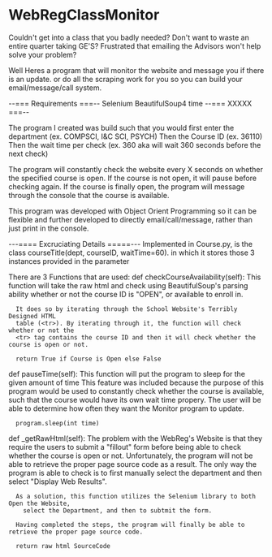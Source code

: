 # WebRegClassMonitor

Couldn't get into a class that you badly needed?
Don't want to waste an entire quarter taking GE'S?
Frustrated that emailing the Advisors won't help solve your problem?

Well Heres a program that will monitor the website and message you if there is an update.
  or do all the scraping work for you so you can build your email/message/call system.

--=== Requirements ===--
Selenium
BeautifulSoup4
time
--===     XXXXX    ===--

The program I created was build such that you would 
  first enter the department (ex. COMPSCI, I&C SCI, PSYCH)
  Then the Course ID (ex. 36110)
  Then the wait time per check (ex. 360 aka will wait 360 seconds before the next check)
  
The program will constantly check the website every X seconds on whether
  the specified course is open. If the course is not open, it will pause before 
  checking again. If the course is finally open, the program will message through
  the console that the course is available.
  
  
  
This program was developed with Object Orient Programming so it can be flexible and further developed
  to directly email/call/message, rather than just print in the console.  
  
  ---==== Excruciating Details =====---
  Implemented in Course.py, is the class courseTitle(dept, courseID, waitTime=60).
    in which it stores those 3 instances provided in the parameter
 
 There are 3 Functions that are used:
  def checkCourseAvailability(self):
      This function will take the raw html and check using BeautifulSoup's parsing ability
      whether or not the course ID is "OPEN", or available to enroll in.
      
      It does so by iterating through the School Website's Terribly Designed HTML
      table (<tr>). By iterating through it, the function will check whether or not the
      <tr> tag contains the course ID and then it will check whether the course is open or not.
      
      return True if Course is Open else False
  
  def pauseTime(self):
      This function will put the program to sleep for the given amount of time
      This feature was included because the purpose of this program would be used to constantly 
        check whether the course is available, such that the course would have its own wait time propery.
      The user will be able to determine how often they want the Monitor program to update.
      
      program.sleep(int time)
      
  def _getRawHtml(self):
      The problem with the WebReg's Website is that they require the users to submit a "fillout" form
        before being able to check whether the course is open or not. Unfortunately, the program
        will not be able to retrieve the proper page source code as a result.
        The only way the program is able to check is to first manually select the department and
        then select "Display Web Results".
        
      As a solution, this function utilizes the Selenium library to both Open the Website, 
        select the Department, and then to subtmit the form.
        
      Having completed the steps, the program will finally be able to retrieve the proper page source code.
      
      return raw html SourceCode

